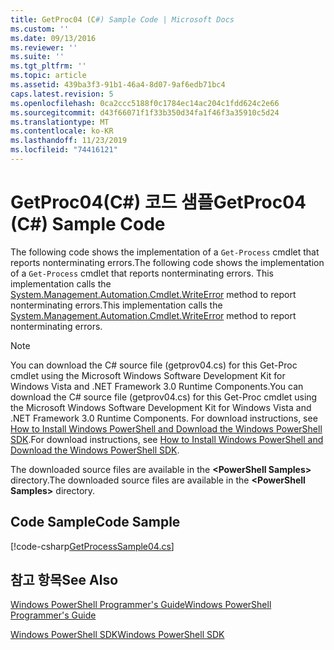 ```yaml
---
title: GetProc04 (C#) Sample Code | Microsoft Docs
ms.custom: ''
ms.date: 09/13/2016
ms.reviewer: ''
ms.suite: ''
ms.tgt_pltfrm: ''
ms.topic: article
ms.assetid: 439ba3f3-91b1-46a4-8d07-9af6edb71bc4
caps.latest.revision: 5
ms.openlocfilehash: 0ca2ccc5188f0c1784ec14ac204c1fdd624c2e66
ms.sourcegitcommit: d43f66071f1f33b350d34fa1f46f3a35910c5d24
ms.translationtype: MT
ms.contentlocale: ko-KR
ms.lasthandoff: 11/23/2019
ms.locfileid: "74416121"
---
```

# <a name="getproc04-c-sample-code"></a><span data-ttu-id="1132d-102">GetProc04(C#) 코드 샘플</span><span class="sxs-lookup"><span data-stu-id="1132d-102">GetProc04 (C#) Sample Code</span></span>

<span data-ttu-id="1132d-103">The following code shows the implementation of a `Get-Process` cmdlet that reports nonterminating errors.</span><span class="sxs-lookup"><span data-stu-id="1132d-103">The following code shows the implementation of a `Get-Process` cmdlet that reports nonterminating errors.</span></span> <span data-ttu-id="1132d-104">This implementation calls the [System.Management.Automation.Cmdlet.WriteError](/dotnet/api/System.Management.Automation.Cmdlet.WriteError) method to report nonterminating errors.</span><span class="sxs-lookup"><span data-stu-id="1132d-104">This implementation calls the [System.Management.Automation.Cmdlet.WriteError](/dotnet/api/System.Management.Automation.Cmdlet.WriteError) method to report nonterminating errors.</span></span>

> [!NOTE]
> <span data-ttu-id="1132d-105">You can download the C# source file (getprov04.cs) for this Get-Proc cmdlet using the Microsoft Windows Software Development Kit for Windows Vista and .NET Framework 3.0 Runtime Components.</span><span class="sxs-lookup"><span data-stu-id="1132d-105">You can download the C# source file (getprov04.cs) for this Get-Proc cmdlet using the Microsoft Windows Software Development Kit for Windows Vista and .NET Framework 3.0 Runtime Components.</span></span> <span data-ttu-id="1132d-106">For download instructions, see [How to Install Windows PowerShell and Download the Windows PowerShell SDK](/powershell/scripting/developer/installing-the-windows-powershell-sdk).</span><span class="sxs-lookup"><span data-stu-id="1132d-106">For download instructions, see [How to Install Windows PowerShell and Download the Windows PowerShell SDK](/powershell/scripting/developer/installing-the-windows-powershell-sdk).</span></span>
>
> <span data-ttu-id="1132d-107">The downloaded source files are available in the **\<PowerShell Samples>** directory.</span><span class="sxs-lookup"><span data-stu-id="1132d-107">The downloaded source files are available in the **\<PowerShell Samples>** directory.</span></span>

## <a name="code-sample"></a><span data-ttu-id="1132d-108">Code Sample</span><span class="sxs-lookup"><span data-stu-id="1132d-108">Code Sample</span></span>

[!code-csharp[GetProcessSample04.cs](../../../../powershell-sdk-samples/SDK-2.0/csharp/GetProcessSample04/GetProcessSample04.cs#L11-L98 "GetProcessSample04.cs")]

## <a name="see-also"></a><span data-ttu-id="1132d-109">참고 항목</span><span class="sxs-lookup"><span data-stu-id="1132d-109">See Also</span></span>

[<span data-ttu-id="1132d-110">Windows PowerShell Programmer's Guide</span><span class="sxs-lookup"><span data-stu-id="1132d-110">Windows PowerShell Programmer's Guide</span></span>](./windows-powershell-programmer-s-guide.md)

[<span data-ttu-id="1132d-111">Windows PowerShell SDK</span><span class="sxs-lookup"><span data-stu-id="1132d-111">Windows PowerShell SDK</span></span>](../windows-powershell-reference.md)
